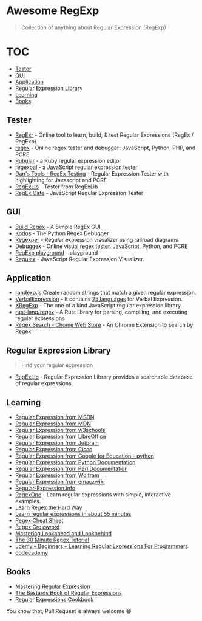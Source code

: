 # Awesome RegExp
> Collection of anything about Regular Expression (RegExp) 

# TOC
- [Tester](#tester)
- [GUI](#gui)
- [Application](#application)
- [Regular Expression Library](#regular-expression-library)
- [Learning](#learning)
- [Books](#books)

## Tester
- [RegExr](http://regexr.com/) - Online tool to learn, build, & test Regular Expressions (RegEx / RegExp)
- [regex](https://regex101.com) - Online regex tester and debugger: JavaScript, Python, PHP, and PCRE
- [Rubular](http://rubular.com) - a Ruby regular expression editor
- [regexpal](http://regexpal.com) - a JavaScript regular expression tester
- [Dan's Tools - RegEx Testing](www.regextester.com) - Regular Expression Tester with highlighting for Javascript and PCRE
- [RegExLib](http://regexlib.com/RETester.aspx) - Tester from RegExLib
- [RegEx Cafe](http://kkosuge.github.io/regex-cafe/) - JavaScript Regular Expression Tester

## GUI
- [Build Regex](http://buildregex.com) - A Simple RegEx GUI
- [Kodos](http://kodos.sourceforge.net/about.html) - The Python Regex Debugger
- [Regexper](http://regexper.com/) - Regular expression visualizer using railroad diagrams
- [Debuggex](https://www.debuggex.com) - Online visual regex tester. JavaScript, Python, and PCRE
- [RegExp playground](https://leaverou.github.io/regexplained/) - playground
- [Regulex](https://jex.im/regulex/) - JavaScript Regular Expression Visualizer.

## Application
- [randexp.js](https://github.com/fent/randexp.js) Create random strings that match a given regular expression.
- [VerbalExpression](https://github.com/VerbalExpressions) - It contains [25 languages](http://verbalexpressions.github.io) for Verbal Expression.
- [XRegExp](http://xregexp.com) - The one of a kind JavaScript regular expression library
- [rust-lang/regex](https://github.com/rust-lang/regex) - A Rust library for parsing, compiling, and executing regular expressions
- [Regex Search - Chome Web Store](https://chrome.google.com/webstore/detail/regex-search/bcdabfmndggphffkchfdcekcokmbnkjl?hl=en) - An Chrome Extension to search by Regex

## Regular Expression Library
> Find your regular expression

- [RegExLib](http://www.regxlib.com/?AspxAutoDetectCookieSupport=1) - Regular Expression Library provides a searchable database of regular expressions.

## Learning
- [Regular Expression from MSDN](https://msdn.microsoft.com/en-us/library/az24scfc(v=vs.110).aspx)
- [Regular Expression from MDN](https://developer.mozilla.org/en/docs/Web/JavaScript/Guide/Regular_Expressions)
- [Regular Expression from w3schools](http://www.w3schools.com/jsref/jsref_obj_regexp.asp)
- [Regular Expression from LibreOffice](https://help.libreoffice.org/Common/List_of_Regular_Expressions)
- [Regular Expression from Jetbrain](https://www.jetbrains.com/ruby/help/regular-expression-syntax-reference.html)
- [Regular Expression from Cisco](http://www.cisco.com/c/en/us/td/docs/ios/12_2/termserv/configuration/guide/ftersv_c/tcfaapre.html)
- [Regular Expression from Google for Education - python](https://developers.google.com/edu/python/regular-expressions)
- [Regular Expression from Python Documentation](https://docs.python.org/3/howto/regex.html)
- [Regular Expression from Perl Documentation](http://perldoc.perl.org/perlre.html)
- [Regular Expression from Wolfram](https://reference.wolfram.com/language/ref/RegularExpression.html)
- [Regular Expression from emaczwiki](http://www.emacswiki.org/emacs/RegularExpression)
- [Regular-Expression.info](http://www.regular-expressions.info)
- [RegexOne](http://regexone.com) - Learn regular expressions with simple, interactive examples.
- [Learn Regex the Hard Way](http://regex.learncodethehardway.org/book/)
- [Learn regular expressions in about 55 minutes](http://qntm.org/files/re/re.html)
- [Regex Cheat Sheet](http://www.rexegg.com/regex-quickstart.html)
- [Regex Cross­word](http://regexcrossword.com)
- [Mastering Lookahead and Lookbehind](http://www.rexegg.com/regex-lookarounds.html)
- [The 30 Minute Regex Tutorial](http://www.codeproject.com/Articles/9099/The-Minute-Regex-Tutorial)
- [udemy - Beginners - Learning Regular Expressions For Programmers](https://www.udemy.com/learning-regular-expressions/)
- [codecademy](http://www.codecademy.com/courses/javascript-intermediate-en-NJ7Lr/0/1)

## Books
- [Mastering Regular Expression](http://www.amazon.com/Mastering-Regular-Expressions-Jeffrey-Friedl/dp/0596528124)
- [The Bastards Book of Regular Expressions](https://leanpub.com/bastards-regexes)
- [Regular Expressions Cookbook](http://shop.oreilly.com/product/0636920023630.do)

You know that, Pull Request is always welcome :smile: 

